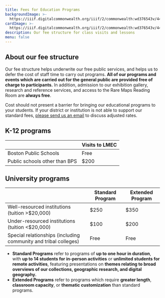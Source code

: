 ```yaml
---
title: Fees for Education Programs
backgroundImage: >-
  https://iiif.digitalcommonwealth.org/iiif/2/commonwealth:wd376543v/447,1188,4692,2233/,1200/0/default.jpg
cardImage: >-
  https://iiif.digitalcommonwealth.org/iiif/2/commonwealth:wd376543v/447,1188,4692,2233/,1200/0/default.jpg
description: Our fee structure for class visits and lessons
menu: false
---
```


## About our fee structure

Our fee structure helps underwrite our free public services, and helps us to defer the cost of staff time to carry out programs. **All of our programs and events which are carried out for the general public are provided free of charge to participants.** In addition, admission to our exhibition gallery, research and reference services, and access to the Rare Maps Reading Room are **always free**.

Cost should not present a barrier for bringing our educational programs to your students. If your district or institution is not able to support our standard fees, [please send us an email](mailto:info@leventhalmap.org) to discuss adjusted rates.

## K-12 programs

|  | Visits to LMEC |
| --- | --- | 
| Boston Public Schools | Free | 
| Public schools other than BPS | $200 | 

## University programs

|  | Standard Program | Extended Program |
| --- | --- | --- |
| Well-resourced institutions (tuition >$20,000) | $250 | $350 |
| Under-resourced institutions (tuition \<$20,000) | $100 | $200 |
| Special relationships (including community and tribal colleges) | Free | Free |

* **Standard Programs** refer to programs of **up to one hour in duration**, with **up to 14 students for in-person activities** or **unlimited students for remote activities**, featuring presentations on **themes relating to broad overviews of our collections, geographic research, and digital geography.**
* **Extended Programs** refer to programs which require **greater length**, **classroom capacity**, or **thematic customization** than standard programs.
